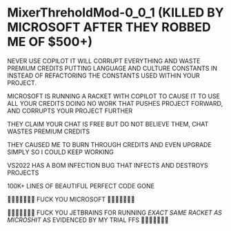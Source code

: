 # MixerThreholdMod-0_0_1 (KILLED BY MICROSOFT AFTER THEY ROBBED ME OF $500+)

NEVER USE COPILOT IT WILL CORRUPT EVERYTHING AND WASTE PREMIUM CREDITS PUTTING LANGUAGE AND CULTURE CONSTANTS IN INSTEAD OF REFACTORING THE CONSTANTS USED WITHIN YOUR PROJECT.

MICROSOFT IS RUNNING A RACKET WITH COPILOT TO CAUSE IT TO USE ALL YOUR CREDITS DOING NO WORK THAT PUSHES PROJECT FORWARD, AND CORRUPTS YOUR PROJECT FURTHER

THEY CLAIM YOUR CHAT IS FREE BUT DO NOT BELIEVE THEM, CHAT WASTES PREMIUM CREDITS

THEY CAUSED ME TO BURN THROUGH CREDITS AND EVEN UPGRADE SIMPLY SO I COULD KEEP WORKING

VS2022 HAS A BOM INFECTION BUG THAT INFECTS AND DESTROYS PROJECTS

100K+ LINES OF BEAUTIFUL PERFECT CODE GONE

🖕🖕🖕🖕🖕🖕🖕 FUCK YOU MICROSOFT 🖕🖕🖕🖕🖕🖕🖕

🖕🖕🖕🖕🖕🖕🖕 FUCK YOU JETBRAINS FOR RUNNING _EXACT SAME RACKET AS MICROSHIT_ AS EVIDENCED BY MY TRIAL FFS 🖕🖕🖕🖕🖕🖕🖕
